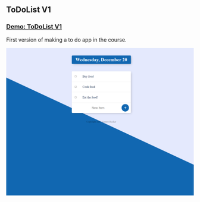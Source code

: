 ## ToDoList V1

### [Demo: ToDoList V1](https://to-do-list-v-1-gdbecker.replit.app/)

First version of making a to do app in the course.

!["ToDoListV1"](./ToDoListV1.png)
